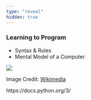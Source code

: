```yaml
---
type: "reveal"
hidden: true
---
```


<section>
	<h3>Learning to Program</h3>
  <ul>
    <li>Syntax & Rules</li>
    <li>Mental Model of a Computer</li>
  </ul>
</section>
<section>
  <img class="plain stretch" src="/intro-python/images/01/python_logo.svg">
	<p class="imagecredit">Image Credit: <a href="https://commons.wikimedia.org/wiki/File:Python_logo_and_wordmark.svg">Wikimedia</a></p>
  <p>https://docs.python.org/3/</p>
</section>